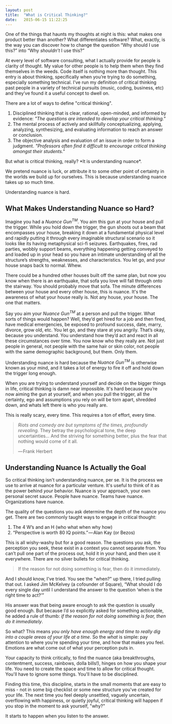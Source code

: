 ```yaml
---
layout: post
title:  "What is Critical Thinking?"
date:   2015-06-15 11:22:25
---
```


One of the things that haunts my thoughts at night is this: what makes one product better than another? What differentiates software? What, exactly, is the way you can discover how to change the question “Why should I use this?” into “Why *shouldn’t* I use this?”

At every level of software consulting, what I actually provide for people is clarity of thought. My value for other people is to help them when they find themselves in the weeds. Code itself is nothing more than thought. This entry is about thinking, specifically when you’re trying to do something, especially something technical. I’ve run my definition of critical thinking past people in a variety of technical pursuits (music, coding, business, etc) and they’ve found it a useful concept to dwell on.

There are a lot of ways to define "critical thinking".

1. Disciplined thinking that is clear, rational, open-minded, and informed by evidence:
*"The questions are intended to develop your critical thinking."*
2. The mental process of actively and skillfully conceptualizing, applying, analyzing, synthesizing, and evaluating information to reach an answer or conclusion.
3. The objective analysis and evaluation of an issue in order to form a judgment. *"Professors often find it difficult to encourage critical thinking amongst their students."*

<p class="lead">But what is critical thinking, really? *It is understanding nuance*.<p>

We pretend nuance is luck, or attribute it to some other point of certainty in the worlds we build up for ourselves. This is because understanding nuance takes up so much time.

Understanding nuance is hard.

## What Makes Understanding Nuance so Hard?

Imagine you had a *Nuance Gun<sup>TM</sup>*. You aim this gun at your house and pull the trigger. While you hold down the trigger, the gun shoots out a beam that encompasses your house, breaking it down at a fundamental physical level and rapidly putting it through every imaginable structural scenario so it looks like its having metaphysical sci-fi seizures. Earthquakes, fires, rad parties, wobbly support beams, everything happening getting conveyed to and loaded up in your head so you have an intimate understanding of all the structure’s strengths, weaknesses, and characteristics. You let go, and your house snaps back to normal. Whew.

There could be a hundred other houses built off the same plan, but now you know when there is an earthquake, that sofa you love will fall through onto the stairway. You should probably move that sofa. The minute differences between your house and every other house, this is nuance. It's the awareness of what your house really is. Not any house, your house. The one that matters.

Say you aim your *Nuance Gun<sup>TM</sup>* at a person and pull the trigger. What sorts of things would happen? Well, they’d get hired for a job and then fired, have medical emergencies, be exposed to profound success, date, marry, divorce, grow old, etc. You let go, and they stare at you angrily. That’s okay, because you understand. You understand how they’d act and react in all these circumstances over time. You now know who they really are. Not just people in general, not people with the same hair or skin color, not people with the same demographic background, but them. Only them.

Understanding nuance is hard because the *Nuance Gun<sup>TM</sup>* is otherwise known as your mind, and it takes a lot of energy to fire it off and hold down the trigger long enough.

When you are trying to understand yourself and decide on the bigger things in life, critical thinking is damn near impossible. It's hard because you’re now aiming the gun at yourself, and when you pull the trigger, all the certainty, ego and assumptions you rely on will be torn apart, shredded down, and whats left there is who you really are.

This is really scary, every time. This requires a ton of effort, every time.
 
<blockquote>
<em>Riots and comedy are but symptoms of the times, profoundly revealing.</em> They betray the psychological tone, the deep uncertainties… And the striving for something better, plus the fear that nothing would come of it all.<br />
<p class="attribution text-right">— Frank Herbert</p>
</blockquote>

## Understanding Nuance Is Actually the Goal

So critical thinking isn't understanding nuance, per se. It is the process we use to arrive at nuance for a particular venture. It's useful to think of it as the power behind *your* behavior. Nuance is your approach, your own personal secret sauce. People have nuance. Teams have nuance. Organizations have nuance.

The quality of the questions you ask determine the depth of the nuance you get. There are two commonly taught ways to engage in critical thought:

1. The 4 W’s and an H (who what when why how)
2. “Perspective is worth 80 IQ points.” — Alan Kay (or Bezos)

This is all wishy-washy but for a good reason. The questions you ask, the perception you seek, these exist in a context you cannot separate from. You can’t pull one part of the process out, hold it in your hand, and then use it everywhere. There are no silver bullets for critical thinking.

> If the reason for not doing something is fear, then do it immediately.

And I should know, I've tried. You see the "when?" up there, I tried pulling that out. I asked Jim McKelvey (a cofounder of Square), “What should I do every single day until I understand the answer to the question ‘when is the right time to act?’”

His answer was that being aware enough to ask the question is usually good enough. But because I’d so explicitly asked for something actionable, he added a rule of thumb: *if the reason for not doing something is fear, then do it immediately*.

So what? This means *you only have enough energy and time to really dig into a couple areas of your life at a time*. So the *what* is simple: pay attention to where you’re spending your time, and how that makes you feel. Emotions are what come out of what your perception puts in.

Your capacity to think critically, to find the nuance (aka breakthroughs, contentment, success, rainbows, dolla bills!), hinges on how you shape your life. You need to create the space and time to allow for critical thought. You'll have to ignore some things. You'll have to be disciplined.

Finding this time, this discipline, starts in the small moments that are easy to miss - not in some big checklist or some new structure you've created for your life. The next time you feel deeply unsettled, vaguely uncertain, overflowing with happiness, or quietly joyful, critical thinking will happen if you stop in the moment to ask yourself, "why?"

It starts to happen when you listen to the answer.
